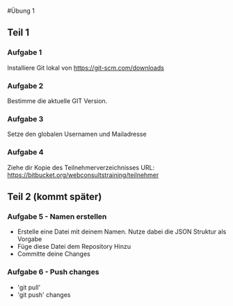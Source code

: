 
#Übung 1

## Teil 1

### Aufgabe 1
Installiere Git lokal von 
https://git-scm.com/downloads

### Aufgabe 2
Bestimme die aktuelle GIT Version.

### Aufgabe 3
Setze den globalen Usernamen und Mailadresse

### Aufgabe 4
Ziehe dir  Kopie des Teilnehmerverzeichnisses
URL: https://bitbucket.org/webconsultstraining/teilnehmer


## Teil 2 (kommt später)

### Aufgabe 5 - Namen erstellen
- Erstelle eine Datei mit deinem Namen. Nutze dabei die JSON Struktur als Vorgabe
- Füge diese Datei dem Repository Hinzu
- Committe deine Changes

### Aufgabe 6 - Push changes
- 'git pull'
- 'git push' changes 



